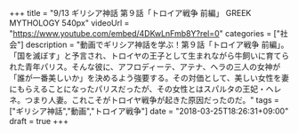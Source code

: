 +++
title =  "9/13 ギリシア神話 第９話「トロイア戦争 前編」 GREEK MYTHOLOGY 540px"
videoUrl = "https://www.youtube.com/embed/4DKwLnFmb8Y?rel=0"
categories = ["社会"]
description = "動画でギリシア神話を学ぶ！第９話「トロイア戦争 前編」。「国を滅ぼす」と予言され、トロイヤの王子として生まれながら牛飼いに育てられた青年パリス。そんな彼に、アフロディーテ、アテナ、ヘラの三人の女神が「誰が一番美しいか」を決めるよう強要する。その対価として、美しい女性を妻にもらえることになったパリスだったが、その女性とはスパルタの王妃・ヘレネ。つまり人妻。これこそがトロイヤ戦争が起きた原因だったのだ。"
tags = ["ギリシア神話","動画","トロイア戦争"]
date = "2018-03-25T18:26:31+09:00"
draft = true
+++

